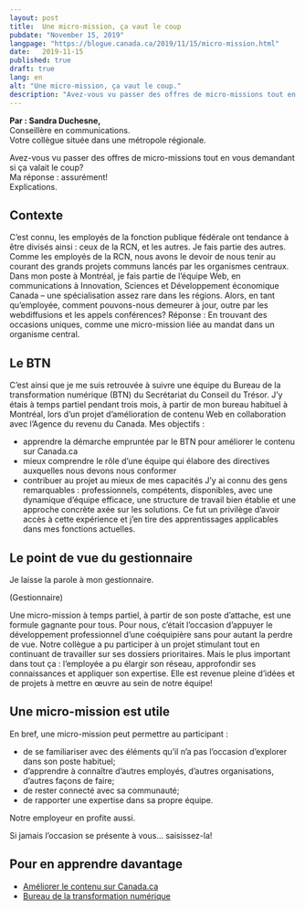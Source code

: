 ```yaml
---
layout: post
title:  Une micro-mission, ça vaut le coup
pubdate: "November 15, 2019"
langpage: "https://blogue.canada.ca/2019/11/15/micro-mission.html"
date:   2019-11-15
published: true
draft: true
lang: en
alt: "Une micro-mission, ça vaut le coup."
description: "Avez-vous vu passer des offres de micro-missions tout en vous demandant si ça valait le coup?"
---
```


<style>
figcaption {
  font-size: 17px !important;
  line-height: 1.5;
  max-width: 80ch;
  padding-bottom: 10px;
  padding-top: 5px;
}

.success {
  color: green;
}

</style>

<b>Par :  Sandra Duchesne,</b> <br>
Conseillère en communications.<br>
Votre collègue située dans une métropole régionale. <br>

Avez-vous vu passer des offres de micro-missions tout en vous demandant si ça valait le coup? <br>
Ma réponse : assurément! <br>
Explications.


## Contexte


C’est connu, les employés de la fonction publique fédérale ont tendance à être divisés ainsi : ceux de la RCN, et les autres. Je fais partie des autres.  Comme les employés de la RCN, nous avons le devoir de nous tenir au courant des grands projets communs lancés par les organismes centraux.
Dans mon poste à Montréal, je fais partie de l’équipe Web, en communications à Innovation, Sciences et Développement économique Canada – une spécialisation assez rare dans les régions. Alors, en tant  qu’employée, comment pouvons-nous demeurer à jour, outre par les webdiffusions et les appels conférences? Réponse : En trouvant des occasions uniques, comme une micro-mission liée au mandat dans un organisme central.



## Le BTN


C’est ainsi que je me suis retrouvée à suivre une équipe du Bureau de la transformation numérique (BTN) du Secrétariat du Conseil du Trésor. J’y étais à temps partiel pendant trois mois, à partir de mon bureau habituel à Montréal, lors d’un projet d’amélioration de contenu Web en collaboration avec l’Agence du revenu du Canada.
Mes objectifs :
* apprendre la démarche empruntée par le BTN pour améliorer le contenu sur Canada.ca
* mieux comprendre le rôle d’une équipe qui élabore des directives auxquelles nous devons nous conformer
* contribuer au projet au mieux de mes capacités
J’y ai connu des gens remarquables : professionnels, compétents, disponibles, avec une dynamique d’équipe efficace, une structure de travail bien établie et une approche concrète axée sur les solutions. Ce fut un privilège d’avoir accès à cette expérience et j’en tire des apprentissages applicables dans mes fonctions actuelles.




## Le point de vue du gestionnaire


Je laisse la parole à mon gestionnaire.

(Gestionnaire)

Une micro-mission à temps partiel, à partir de son poste d’attache, est une formule gagnante pour tous. Pour nous, c’était l’occasion d’appuyer le développement professionnel d’une coéquipière sans pour autant la perdre de vue. Notre collègue a pu participer à un projet stimulant tout en continuant de travailler sur ses dossiers prioritaires.
Mais le plus important dans tout ça : l’employée a pu élargir son réseau, approfondir ses connaissances et appliquer son expertise. Elle est revenue pleine d’idées et de projets à mettre en œuvre au sein de notre équipe!




## Une micro-mission est utile


En bref, une micro-mission peut permettre au participant :
* de se familiariser avec des éléments qu’il n’a pas l’occasion d’explorer dans son poste habituel;
* d’apprendre à connaître d’autres employés, d’autres organisations, d’autres façons de faire;
* de rester connecté avec sa communauté;
* de rapporter une expertise dans sa propre équipe.

Notre employeur en profite aussi.

Si jamais l’occasion se présente à vous… saisissez-la!



## Pour en apprendre davantage
* [Améliorer le contenu sur Canada.ca](https://blogue.canada.ca/pages/apercu-projet.html)
* [Bureau de la transformation numérique](https://www.canada.ca/fr/gouvernement/a-propos/a-propos-bureau-transformation-numerique.html)
